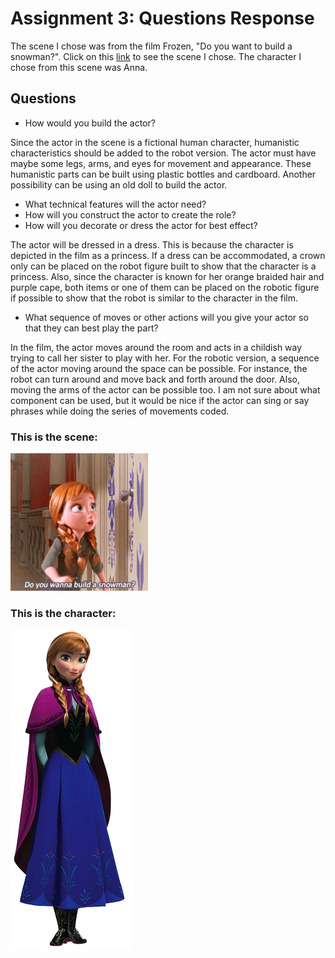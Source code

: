 # Assignment 3: Questions Response

The scene I chose was from the film Frozen, "Do you want to build a snowman?". Click on this [link](https://youtu.be/WRsBMPnQYbQ) to see the scene I chose. The character I chose from this scene was Anna.

## Questions
- How would you build the actor?

Since the actor in the scene is a fictional human character, humanistic characteristics should be added to the robot version. The actor must have maybe some legs, arms, and eyes for movement and appearance. These humanistic parts can be built using plastic bottles and cardboard. Another possibility can be using an old doll to build the actor.

- What technical features will the actor need?
- How will you construct the actor to create the role?
- How will you decorate or dress the actor for best effect?

The actor will be dressed in a dress. This is because the character is depicted in the film as a princess. If a dress can be accommodated, a crown only can be placed on the robot figure built to show that the character is a princess. Also, since the character is known for her orange braided hair and purple cape, both items or one of them can be placed on the robotic figure if possible to show that the robot is similar to the character in the film.

- What sequence of moves or other actions will you give your actor so that they can best play the part?

In the film, the actor moves around the room and acts in a childish way trying to call her sister to play with her. For the robotic version, a sequence of the actor moving around the space can be possible. For instance, the robot can turn around and move back and forth around the door. Also, moving the arms of the actor can be possible too. I am not sure about what component can be used, but it would be nice if the actor can sing or say phrases while doing the series of movements coded.

### This is the scene:

![](Scene.gif)

### This is the character:

![](Actor.png)

